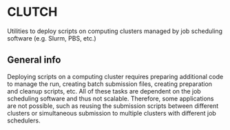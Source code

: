 # CLUTCH

Utilities to deploy scripts on computing clusters managed by job scheduling software (e.g. Slurm, PBS, etc.)

## General info

Deploying scripts on a computing cluster requires preparing additional code to manage the run, creating batch submission files, creating preparation and cleanup 
scripts, etc. All of these tasks are dependent on the job scheduling software and thus not scalable. Therefore, some applications are not possible, such as reusing
the submission scripts between different clusters or simultaneous submission to multiple clusters with different job schedulers.
